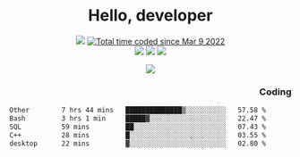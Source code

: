 # <div align='center' >Hello, developer</div>

<div align='center'>
  <a ><img src="https://img.shields.io/badge/dynamic/json?url=https%3A%2F%2Fapi.swo.moe%2Fstats%2Fgithub%2FFree-Aaron-Li&query=count&color=181717&label=GitHub&labelColor=282c34&logo=github&suffix=+follows&cacheSeconds=3600"></a>
  <a href="https://wakatime.com/@fe40087f-8eae-48dc-9950-ad0633db1591"><img src="https://wakatime.com/badge/user/fe40087f-8eae-48dc-9950-ad0633db1591.svg" alt="Total time coded since Mar 9 2022" /></a>
</div>
<div align='center'>
  <a><img src="https://img.shields.io/badge/C%2FC%2B%2B%20-%20%2375664D"></a> 
  <a><img src="https://img.shields.io/badge/Kotlin%20-%20%2375664D"></a> 
  <a><img src="https://img.shields.io/badge/Shell-75664D"></a> 
</div>

<p align="center">
  <img src="https://readme-typing-svg.demolab.com/?lines=你好!+开发者;Hello!+ developer&font=Fira%20Code&center=true&width=380&height=50&duration=4000&pause=1000">
</p>


<div align='right'>
  <h3>Coding</h3>
</div>

<!--START_SECTION:waka-->

```txt
Other        7 hrs 44 mins   ██████████████▒░░░░░░░░░░   57.58 %
Bash         3 hrs 1 min     █████▓░░░░░░░░░░░░░░░░░░░   22.47 %
SQL          59 mins         ██░░░░░░░░░░░░░░░░░░░░░░░   07.43 %
C++          28 mins         █░░░░░░░░░░░░░░░░░░░░░░░░   03.55 %
desktop      22 mins         ▓░░░░░░░░░░░░░░░░░░░░░░░░   02.80 %
```

<!--END_SECTION:waka-->




